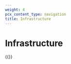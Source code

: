 ```yaml
---
weight: 4
pcx_content_type: navigation
title: Infrastructure
---
```


# Infrastructure

{{<directory-listing>}}